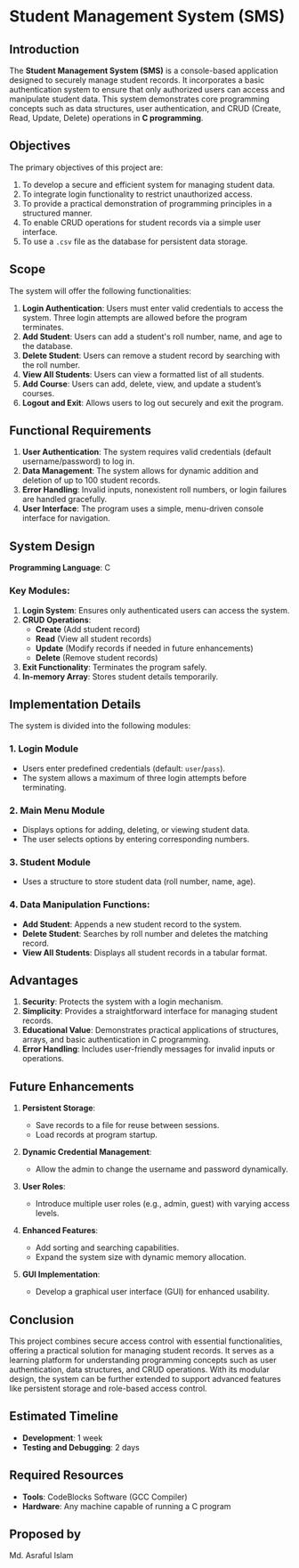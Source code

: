 # Student Management System (SMS)

## Introduction

The **Student Management System (SMS)** is a console-based application designed to securely manage student records. It incorporates a basic authentication system to ensure that only authorized users can access and manipulate student data. This system demonstrates core programming concepts such as data structures, user authentication, and CRUD (Create, Read, Update, Delete) operations in **C programming**.

## Objectives

The primary objectives of this project are:
1. To develop a secure and efficient system for managing student data.
2. To integrate login functionality to restrict unauthorized access.
3. To provide a practical demonstration of programming principles in a structured manner.
4. To enable CRUD operations for student records via a simple user interface.
5. To use a `.csv` file as the database for persistent data storage.

## Scope

The system will offer the following functionalities:

1. **Login Authentication**: Users must enter valid credentials to access the system. Three login attempts are allowed before the program terminates.
2. **Add Student**: Users can add a student's roll number, name, and age to the database.
3. **Delete Student**: Users can remove a student record by searching with the roll number.
4. **View All Students**: Users can view a formatted list of all students.
5. **Add Course**: Users can add, delete, view, and update a student’s courses.
6. **Logout and Exit**: Allows users to log out securely and exit the program.

## Functional Requirements

1. **User Authentication**: The system requires valid credentials (default username/password) to log in.
2. **Data Management**: The system allows for dynamic addition and deletion of up to 100 student records.
3. **Error Handling**: Invalid inputs, nonexistent roll numbers, or login failures are handled gracefully.
4. **User Interface**: The program uses a simple, menu-driven console interface for navigation.

## System Design

**Programming Language**: C

### Key Modules:

1. **Login System**: Ensures only authenticated users can access the system.
2. **CRUD Operations**:
   - **Create** (Add student record)
   - **Read** (View all student records)
   - **Update** (Modify records if needed in future enhancements)
   - **Delete** (Remove student records)
3. **Exit Functionality**: Terminates the program safely.
4. **In-memory Array**: Stores student details temporarily.

## Implementation Details

The system is divided into the following modules:

### 1. Login Module
- Users enter predefined credentials (default: `user`/`pass`).
- The system allows a maximum of three login attempts before terminating.

### 2. Main Menu Module
- Displays options for adding, deleting, or viewing student data.
- The user selects options by entering corresponding numbers.

### 3. Student Module
- Uses a structure to store student data (roll number, name, age).

### 4. Data Manipulation Functions:
- **Add Student**: Appends a new student record to the system.
- **Delete Student**: Searches by roll number and deletes the matching record.
- **View All Students**: Displays all student records in a tabular format.

## Advantages

1. **Security**: Protects the system with a login mechanism.
2. **Simplicity**: Provides a straightforward interface for managing student records.
3. **Educational Value**: Demonstrates practical applications of structures, arrays, and basic authentication in C programming.
4. **Error Handling**: Includes user-friendly messages for invalid inputs or operations.

## Future Enhancements

1. **Persistent Storage**:
   - Save records to a file for reuse between sessions.
   - Load records at program startup.

2. **Dynamic Credential Management**:
   - Allow the admin to change the username and password dynamically.

3. **User Roles**:
   - Introduce multiple user roles (e.g., admin, guest) with varying access levels.

4. **Enhanced Features**:
   - Add sorting and searching capabilities.
   - Expand the system size with dynamic memory allocation.

5. **GUI Implementation**:
   - Develop a graphical user interface (GUI) for enhanced usability.

## Conclusion

This project combines secure access control with essential functionalities, offering a practical solution for managing student records. It serves as a learning platform for understanding programming concepts such as user authentication, data structures, and CRUD operations. With its modular design, the system can be further extended to support advanced features like persistent storage and role-based access control.

## Estimated Timeline

- **Development**: 1 week
- **Testing and Debugging**: 2 days

## Required Resources

- **Tools**: CodeBlocks Software (GCC Compiler)
- **Hardware**: Any machine capable of running a C program

## Proposed by

Md. Asraful Islam

